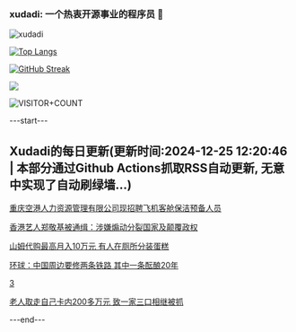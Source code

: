 ### xudadi: 一个热衷开源事业的程序员 👋

![xudadi](https://github-readme-stats-git-masterorgs-github-readme-stats-team.vercel.app/api?username=xudadi)

[![Top Langs](https://github-readme-stats.vercel.app/api/top-langs/?username=xudadi)](https://github.com/anuraghazra/github-readme-stats)

[![GitHub Streak](https://streak-stats.demolab.com?user=xudadi&locale=zh_Hans)](https://git.io/streak-stats)

![](https://raw.githubusercontent.com/xudadi/xudadi/main/assets/github-contribution-grid-snake.svg)

![VISITOR+COUNT](https://komarev.com/ghpvc/?username=xudadi&label=VISITOR+COUNT)


---start---

## Xudadi的每日更新(更新时间:2024-12-25 12:20:46 | 本部分通过Github Actions抓取RSS自动更新, 无意中实现了自动刷绿墙...)

[重庆空港人力资源管理有限公司现招聘飞机客舱保洁预备人员](https://www.gongkaoleida.com/article/2242933)

[香港艺人郑敬基被通缉：涉嫌煽动分裂国家及颠覆政权](https://m.163.com/news/article/JK81K8E60514R9OJ.html)

[山姆代购最高月入10万元 有人在厕所分装蛋糕](https://m.163.com/news/article/JK74UL0O0530JPVV.html)

[环球：中国周边要修两条铁路 其中一条酝酿20年](https://m.163.com/news/article/JK7AVEK90514R9OJ.html)

[3](https://m.163.com/touch/news/sub/domestic)

[老人取走自己卡内200多万元 致一家三口相继被抓](https://m.163.com/news/article/JK7AV0VI0514D3UH.html)

---end---
